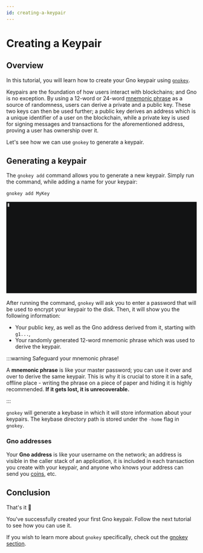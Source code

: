 ```yaml
---
id: creating-a-keypair
---
```


# Creating a Keypair

## Overview

In this tutorial, you will learn how to create your Gno keypair using 
[`gnokey`](../../gno-tooling/cli/gnokey/gnokey.md). 

Keypairs are the foundation of how users interact with blockchains; and Gno is 
no exception. By using a 12-word or 24-word [mnemonic phrase](https://www.zimperium.com/glossary/mnemonic-seed/#:~:text=A%20mnemonic%20seed%2C%20also%20known,wallet%20software%20or%20hardware%20device.) 
as a source of randomness, users can derive a private and a public key.
These two keys can then be used further; a public key derives an address which is
a unique identifier of a user on the blockchain, while a private key is used for
signing messages and transactions for the aforementioned address, proving a user 
has ownership over it. 

Let's see how we can use `gnokey` to generate a keypair.

## Generating a keypair

The `gnokey add` command allows you to generate a new keypair. Simply run the 
command, while adding a name for your keypair:

```bash
gnokey add MyKey
```

![gnokey-add-random](../../assets/getting-started/local-setup/creating-a-key-pair/gnokey-add-random.gif)

After running the command, `gnokey` will ask you to enter a password that will be
used to encrypt your keypair to the disk. Then, it will show you the following
information:
- Your public key, as well as the Gno address derived from it, starting with `g1...`,
- Your randomly generated 12-word mnemonic phrase which was used to derive the keypair.

:::warning Safeguard your mnemonic phrase!

A **mnemonic phrase** is like your master password; you can use it over and over
to derive the same keypair. This is why it is crucial to store it in a safe,
offline place - writing the phrase on a piece of paper and hiding it is highly
recommended. **If it gets lost, it is unrecoverable.**

::: 

`gnokey` will generate a keybase in which it will store information about your
keypairs. The keybase directory path is stored under the `-home` flag in `gnokey`.

### Gno addresses

Your **Gno address** is like your username on the network; an address is visible
in the caller stack of an application, it is included in each transaction you create
with your keypair, and anyone who knows your address can send you [coins](../../concepts/stdlibs/coin.md),
etc.

## Conclusion

That's it 🎉

You've successfully created your first Gno keypair. Follow the next tutorial to 
see how you can use it.

If you wish to learn more about `gnokey` specifically, check out the 
[gnokey section](../../gno-tooling/cli/gnokey/gnokey.md).









